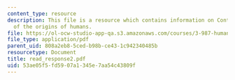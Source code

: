 ```yaml
---
content_type: resource
description: This file is a resource which contains information on Contrasting views
  of the origins of humans.
file: https://ol-ocw-studio-app-qa.s3.amazonaws.com/courses/3-987-human-origins-and-evolution-spring-2006/53ae05f5fd5907a1345e7aa54c43809f_read_response2.pdf
file_type: application/pdf
parent_uid: 808a2eb8-5ced-b98b-ce43-1c942340485b
resourcetype: Document
title: read_response2.pdf
uid: 53ae05f5-fd59-07a1-345e-7aa54c43809f
---
```


